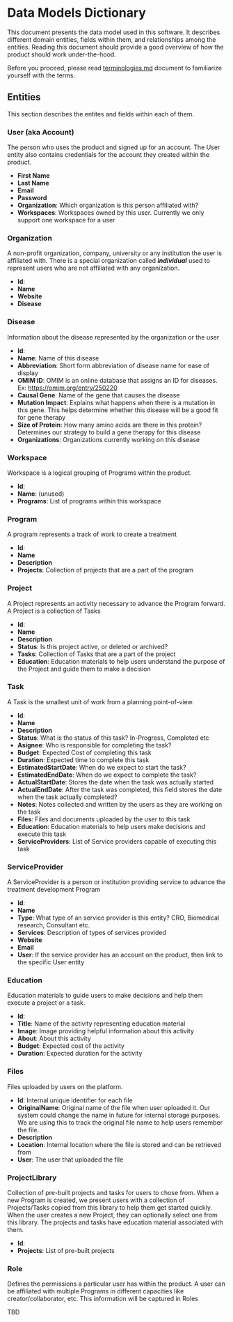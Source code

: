 # Data Models Dictionary

This document presents the data model used in this software. It describes different domain entities, fields within
them, and relationships among the entities. Reading this document should provide a good overview of how the
product should work under-the-hood.

Before you proceed, please read [terminologies.md](../terminologies.md) document to familiarize yourself with the
terms.

## Entities

This section describes the entites and fields within each of them.

### User (aka Account)

The person who uses the product and signed up for an account. The User entity also contains credentials for the account
they created within the product.

- **First Name**
- **Last Name**
- **Email**
- **Password**
- **Organization**: Which organization is this person affiliated with?
- **Workspaces**: Workspaces owned by this user. Currently we only support one workspace for a user

### Organization

A non-profit organization, company, university or any institution the user is affiliated with.
There is a special organization called _**individual**_ used to represent users who are not affiliated with any
organization.

- **Id**:
- **Name**
- **Website**
- **Disease**

### Disease

Information about the disease represented by the organization or the user

- **Id**:
- **Name**: Name of this disease
- **Abbreviation**: Short form abbreviation of disease name for ease of display
- **OMIM ID**: OMIM is an online database that assigns an ID for diseases. Ex: https://omim.org/entry/250220
- **Causal Gene**: Name of the gene that causes the disease
- **Mutation Impact**: Explains what happens when there is a mutation in this gene.
  This helps determine whether this disease will be a good fit for gene therapy
- **Size of Protein**: How many amino acids are there in this protein? Determines our strategy
  to build a gene therapy for this disease
- **Organizations**: Organizations currently working on this disease

### Workspace

Workspace is a logical grouping of Programs within the product.

- **Id**:
- **Name**: (unused)
- **Programs**: List of programs within this workspace

### Program

A program represents a track of work to create a treatment

- **Id**:
- **Name**
- **Description**
- **Projects**: Collection of projects that are a part of the program

### Project

A Project represents an activity necessary to advance the Program forward. A Project is a collection of Tasks

- **Id**:
- **Name**
- **Description**
- **Status**: Is this project active, or deleted or archived?
- **Tasks**: Collection of Tasks that are a part of the project
- **Education**: Education materials to help users understand the purpose of the Project and guide them to make a decision

### Task

A Task is the smallest unit of work from a planning point-of-view.

- **Id**:
- **Name**
- **Description**
- **Status**: What is the status of this task? In-Progress, Completed etc
- **Asignee**: Who is responsible for completing the task?
- **Budget**: Expected Cost of completing this task
- **Duration**: Expected time to complete this task
- **EstimatedStartDate**: When do we expect to start the task?
- **EstimatedEndDate**: When do we expect to complete the task?
- **ActualStartDate**: Stores the date when the task was actually started
- **ActualEndDate**: After the task was completed, this field stores the date when the task actually completed?
- **Notes**: Notes collected and written by the users as they are working on the task
- **Files**: Files and documents uploaded by the user to this task
- **Education**: Education materials to help users make decisions and execute this task
- **ServiceProviders**: List of Service providers capable of executing this task

### ServiceProvider

A ServiceProvider is a person or institution providing service to advance the treatment development Program

- **Id**:
- **Name**
- **Type**: What type of an service provider is this entity? CRO, Biomedical research, Consultant etc.
- **Services**: Description of types of services provided
- **Website**
- **Email**
- **User**: If the service provider has an account on the product, then link to the specific User entity

### Education

Education materials to guide users to make decisions and help them execute a project or a task.

- **Id**:
- **Title**: Name of the activity representing education material
- **Image**: Image providing helpful information about this activity
- **About**: About this activity
- **Budget**: Expected cost of the activity
- **Duration**: Expected duration for the activity

### Files

Files uploaded by users on the platform.

- **Id**: Internal unique identifier for each file
- **OriginalName**: Original name of the file when user uploaded it. Our system could change the name in future for internal storage purposes. We are using this to track the original file name to help users remember the file.
- **Description**
- **Location**: Internal location where the file is stored and can be retrieved from
- **User**: The user that uploaded the file

### ProjectLibrary

Collection of pre-built projects and tasks for users to chose from. When a new Program is created, we present users
with a collection of Projects/Tasks copied from this library to help them get started quickly. When the user creates
a new Project, they can optionally select one from this library. The projects and tasks have education material
associated with them.

- **Id**:
- **Projects**: List of pre-built projects

### Role

Defines the permissions a particular user has within the product. A user can be affiliated with multiple Programs in different capacities like creator/collaborator, etc. This information will be captured in Roles

TBD
